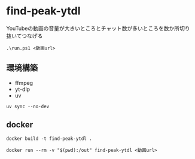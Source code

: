 # find-peak-ytdl

YouTubeの動画の音量が大きいところとチャット数が多いところを数か所切り抜いてつなげる

```
.\run.ps1 <動画url>
```

## 環境構築

- ffmpeg
- yt-dlp
- uv

```
uv sync --no-dev
```

## docker

```
docker build -t find-peak-ytdl .
```

```
docker run --rm -v "$(pwd):/out" find-peak-ytdl <動画url>
```
